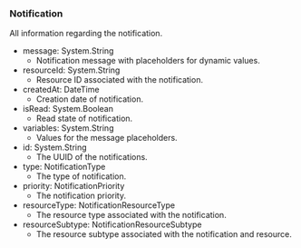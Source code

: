 ### Notification
All information regarding the notification.

- message: System.String
  - Notification message with placeholders for dynamic values.
- resourceId: System.String
  - Resource ID associated with the notification.
- createdAt: DateTime
  - Creation date of notification.
- isRead: System.Boolean
  - Read state of notification.
- variables: System.String
  - Values for the message placeholders.
- id: System.String
  - The UUID of the notifications.
- type: NotificationType
  - The type of notification.
- priority: NotificationPriority
  - The notification priority.
- resourceType: NotificationResourceType
  - The resource type associated with the notification.
- resourceSubtype: NotificationResourceSubtype
  - The resource subtype associated with the notification and resource.
